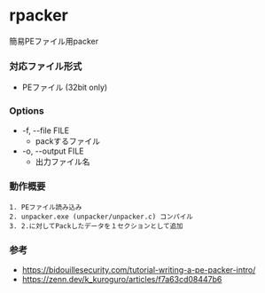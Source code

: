 # rpacker
簡易PEファイル用packer

### 対応ファイル形式
- PEファイル (32bit only)

### Options
- -f, --file FILE
    - packするファイル
- -o, --output FILE
    - 出力ファイル名

### 動作概要
    1. PEファイル読み込み
    2. unpacker.exe (unpacker/unpacker.c) コンパイル
    3. 2.に対してPackしたデータを１セクションとして追加
    
### 参考
- https://bidouillesecurity.com/tutorial-writing-a-pe-packer-intro/
- https://zenn.dev/k_kuroguro/articles/f7a63cd08447b6

